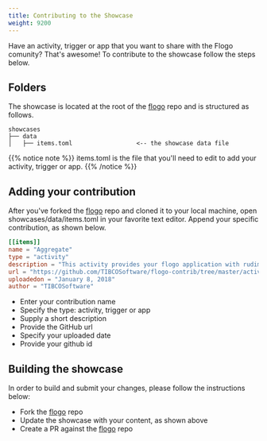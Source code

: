 ```yaml
---
title: Contributing to the Showcase
weight: 9200
---
```


Have an activity, trigger or app that you want to share with the Flogo comunity? That's awesome! To contribute to the showcase follow the steps below.

## Folders
The showcase is located at the root of the [flogo](https://github.com/TIBCOSoftware/flogo) repo and is structured as follows.

    showcases
    ├── data 
    │   ├── items.toml                  <-- the showcase data file

{{% notice note %}}
items.toml is the file that you'll need to edit to add your activity, trigger or app.
{{% /notice %}}

## Adding your contribution
After you've forked the [flogo](https://github.com/TIBCOSoftware/flogo) repo and cloned it to your local machine, open showcases/data/items.toml in your favorite text editor. Append your specific contribution, as shown below.

```toml
[[items]]
name = "Aggregate"
type = "activity"
description = "This activity provides your flogo application with rudimentary aggregation capabilities."
url = "https://github.com/TIBCOSoftware/flogo-contrib/tree/master/activity/aggregate"
uploadedon = "January 8, 2018"
author = "TIBCOSoftware"
```

* Enter your contribution name
* Specify the type: activity, trigger or app
* Supply a short description
* Provide the GitHub url
* Specify your uploaded date
* Provide your github id

## Building the showcase
In order to build and submit your changes, please follow the instructions below:

* Fork the [flogo](https://github.com/TIBCOSoftware/flogo) repo
* Update the showcase with your content, as shown above
* Create a PR against the [flogo](https://github.com/TIBCOSoftware/flogo) repo